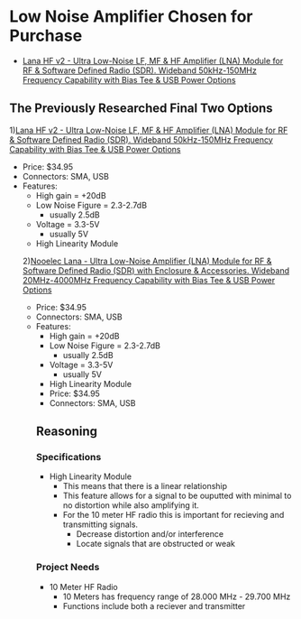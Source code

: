 # Low Noise Amplifier Chosen for Purchase
- [Lana HF v2 - Ultra Low-Noise LF, MF & HF Amplifier (LNA) Module for RF & Software Defined Radio (SDR). Wideband 50kHz-150MHz Frequency Capability with Bias Tee & USB Power Options](https://www.amazon.com/Lana-HF-Low-Noise-50kHz-150MHz-Capability/dp/B0BBSPDJBG/ref=sr_1_19?dib=eyJ2IjoiMSJ9.L5ucGNN3Pdy74YRb2g9q8tZvG8mDnvuTtVVgAgNlx1j55dVgR7DWRaXXZb2k8Py8-mT5AO8e-tPxBRGKUOGsH2loHGIfmgXlRs5FXPDa6TxWlrbYM7-0TCGXYJSkYSdvMqOllgzEIyUvNVaYqk0i-XA1c-qfH8vPfGhOfm9FZH_NlwkXeWLqc7scHCW67s-XTfzqpLvteXbzRenhnK5oPtgqhOwrE2Jq7TmfrLFBt8M.ARBzD2LVDvMWXOdSsFvDBehPtaR6WVheDUoeM-Fmacw&dib_tag=se&keywords=Low+Noise+Amplifier&qid=1760143315&sr=8-19)

## The Previously Researched Final Two Options 
1)[Lana HF v2 - Ultra Low-Noise LF, MF & HF Amplifier (LNA) Module for RF & Software Defined Radio (SDR). Wideband 50kHz-150MHz Frequency Capability with Bias Tee & USB Power Options](https://www.amazon.com/Lana-HF-Low-Noise-50kHz-150MHz-Capability/dp/B0BBSPDJBG/ref=sr_1_19?dib=eyJ2IjoiMSJ9.L5ucGNN3Pdy74YRb2g9q8tZvG8mDnvuTtVVgAgNlx1j55dVgR7DWRaXXZb2k8Py8-mT5AO8e-tPxBRGKUOGsH2loHGIfmgXlRs5FXPDa6TxWlrbYM7-0TCGXYJSkYSdvMqOllgzEIyUvNVaYqk0i-XA1c-qfH8vPfGhOfm9FZH_NlwkXeWLqc7scHCW67s-XTfzqpLvteXbzRenhnK5oPtgqhOwrE2Jq7TmfrLFBt8M.ARBzD2LVDvMWXOdSsFvDBehPtaR6WVheDUoeM-Fmacw&dib_tag=se&keywords=Low+Noise+Amplifier&qid=1760143315&sr=8-19)
<ul>
    <li>Price: $34.95</li>
    <li>Connectors: SMA, USB</li>
    <li>Features:
    <ul>
        <li>High gain = +20dB</li>
        <li>Low Noise Figure = 2.3-2.7dB
        <ul>
            <li>usually 2.5dB</li>
        </ul>
        </li>
        <li>Voltage = 3.3-5V
        <ul>
            <li>usually 5V</li>
        </ul>
        </li>
        <li>High Linearity Module</li>
    </li>
</ul>

        
2)[Nooelec Lana - Ultra Low-Noise Amplifier (LNA) Module for RF & Software Defined Radio (SDR) with Enclosure & Accessories. Wideband 20MHz-4000MHz Frequency Capability with Bias Tee & USB Power Options](https://www.amazon.com/Nooelec-Lana-Accessories-20MHz-4000MHz-Capability/dp/B07XNLJ9X2/ref=sr_1_3?dib=eyJ2IjoiMSJ9.L5ucGNN3Pdy74YRb2g9q8tZvG8mDnvuTtVVgAgNlx1j55dVgR7DWRaXXZb2k8Py8-mT5AO8e-tPxBRGKUOGsH2loHGIfmgXlRs5FXPDa6TxWlrbYM7-0TCGXYJSkYSdvMqOllgzEIyUvNVaYqk0i-XA1c-qfH8vPfGhOfm9FZH_NlwkXeWLqc7scHCW67s-XTfzqpLvteXbzRenhnK5oPtgqhOwrE2Jq7TmfrLFBt8M.ARBzD2LVDvMWXOdSsFvDBehPtaR6WVheDUoeM-Fmacw&dib_tag=se&keywords=Low+Noise+Amplifier&qid=1760143315&sr=8-3)
<ul>
    <li>Price: $34.95</li>
    <li>Connectors: SMA, USB</li>
    <li>Features:
    <ul>
        <li>High gain = +20dB</li>
        <li>Low Noise Figure = 2.3-2.7dB
        <ul>
            <li>usually 2.5dB</li>
        </ul>
        </li>
        <li>Voltage = 3.3-5V
        <ul>
            <li>usually 5V</li>
        </ul>
        </li>
        <li>High Linearity Module</li>
    </li>
</ul>
<ul>
    <li>Price: $34.95</li>
    <li>Connectors: SMA, USB</li>
</ul>


  
## Reasoning 
### Specifications
<ul>
    <li>High Linearity Module
<ul>
 <li>This means that there is a linear relationship</li>
 <li>This feature allows for a signal to be ouputted with minimal to no distortion while also amplifying it.</li>
 <li>For the 10 meter HF radio this is important for recieving and transmitting signals.
     <ul>
         <li>Decrease distortion and/or interference</li>
         <li>Locate signals that are obstructed or weak</li>
     </ul>
 </li>
</ul>
    </li>
</ul>

  
### Project Needs
<ul>
    <li>10 Meter HF Radio
    <ul>
        <li>10 Meters has frequency range of 28.000 MHz - 29.700 MHz</li>
        <li>Functions include both a reciever and transmitter</li>
    </ul>
    </li>
</ul>
